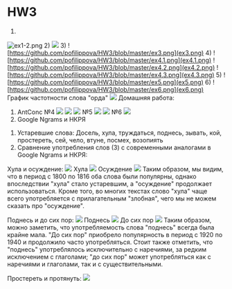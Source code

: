 # HW3
1)
![ex1-2.png](ex1-2.png)
2)
![](ex1-2.png)
3)
![https://github.com/pofilippova/HW3/blob/master/ex3.png](ex3.png)
4)
![https://github.com/pofilippova/HW3/blob/master/ex4.1.png](ex4.1.png)
![https://github.com/pofilippova/HW3/blob/master/ex4.2.png](ex4.2.png)
![https://github.com/pofilippova/HW3/blob/master/ex4.3.png](ex4.3.png)
5)
![https://github.com/pofilippova/HW3/blob/master/ex5.png](ex5.png)
6)
![https://github.com/pofilippova/HW3/blob/master/ex6.png](ex6.png)
График частотности слова "орда"
![](picture.PNG)
Домашняя работа:
1. AntConc
№4
![](hw_ex4.1.png)
![](hw_ex4.2.png)
![](hw_ex4.3.png)
№5
![](hw_ex5.png)
![](hw_ex5.1.png)
№6
![](hw_ex6.png)
2. Google Ngrams и НКРЯ 
1) Устаревшие слова:
Досель, хула, труждаться, поднесь, зывать, кой, простереть, сей, чело, втуне, посмех, возопиять
2) Сравнение употребления слов (3) с современными аналогами в Google Ngrams и НКРЯ:

Хула и осуждение:
![](ngrams1.PNG)
Хула ![](NKRA1.1.PNG)
Осуждение ![](NKRA1.2.PNG)
Таким образом, мы видим, что в период с 1800 по 1816 оба слова были популярны, однако впоследствии "хула" стало устаревшим, а "осуждение" продолжает использоваться. Кроме того, во многих текстах слово "хула" чаще всего употребляется с прилагательным "злобная", чего мы не можем сказать про "осуждение".

Поднесь и до сих пор:
![](ngrams2.PNG)
Поднесь ![](NKRA2.1.PNG)
До сих пор ![](NKRA2.2.PNG)
Таким образом, можно заметить, что употребляемость слова "поднесь" всегда была крайне мала. "До сих пор" приобрело популярность в период с 1920 по 1940 и продолжило часто употребляться. Стоит также отметить, что "поднесь" употреблялось исключительно с наречиями, за редким исключением с глаголами; "до сих пор" может употребляться как с наречиями и глаголами, так и с существительными.

Простереть и протянуть:
![](ngrams3.PNG)
